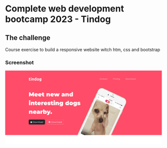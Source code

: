 # Complete web development bootcamp 2023 - Tindog

## The challenge
Course exercise to build a responsive website witch htm, css and bootstrap

### Screenshot
![Final result](./images/screenshot.png)
